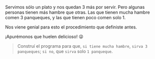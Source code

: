 <gs-attire attire-url="https://raw.githubusercontent.com/MumukiProject/mumuki-guia-gobstones-practica-procedimientos-con-parametros-kids/master/assets/attires/config_1556314660808.json"></gs-attire>
  
<gs-toolbox toolbox-url="https://raw.githubusercontent.com/MumukiProject/mumuki-guia-gobstones-practica-procedimientos-con-parametros-kids/master/assets/toolbox_1551466079639.xml"></gs-toolbox>

Servimos sólo un plato y nos quedan 3 más por servir. Pero algunas personas tienen más hambre que otras. Las que tienen mucha hambre comen 3 panqueques, y las que tienen poco comen solo 1. 

Nos viene genial para esto el procedimiento que definiste antes. 

¡Apurémonos que huelen delicioso! :stuck_out_tongue_winking_eye: 

> Construí el programa para que, `si tiene mucha hambre`, `sirva 3 panqueques`; `si no`, que `sirva` solo `1 panqueque`.
